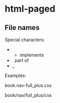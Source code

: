 html-paged
==========

## File names

Special characters:

 * - implements
 * . part of
 * _

Examples:

book.nav-full_plus.css

book/nav/full_plus/css